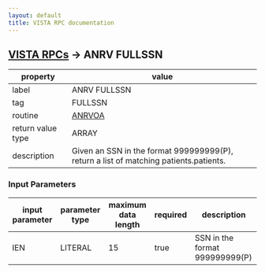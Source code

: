```yaml
---
layout: default
title: VISTA RPC documentation
---
```




## [VISTA RPCs](TableOfContent.md) &#8594; ANRV FULLSSN 

 property | value 
--- | --- 
 label | ANRV FULLSSN
 tag | FULLSSN
 routine | [ANRVOA](http://code.osehra.org/dox/Routine_ANRVOA_source.html)
 return value type | ARRAY
 description | Given an SSN in the format 999999999(P), return a list of matching patients.patients.

### Input Parameters

| input parameter | parameter type | maximum data length | required | description | 
| --- | --- | --- | --- | --- | 
| IEN | LITERAL | 15 | true | SSN in the format 999999999(P) | 